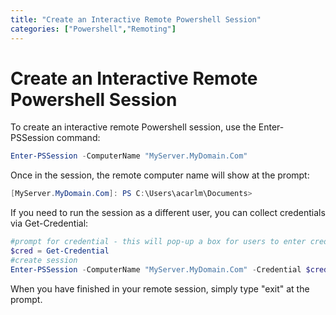 ```yaml
---
title: "Create an Interactive Remote Powershell Session"
categories: ["Powershell","Remoting"]
---
```

# Create an Interactive Remote Powershell Session

To create an interactive remote Powershell session, use the Enter-PSSession command:

```powershell
Enter-PSSession -ComputerName "MyServer.MyDomain.Com"
```

Once in the session, the remote computer name will show at the prompt:

```powershell
[MyServer.MyDomain.Com]: PS C:\Users\acarlm\Documents>
```

If you need to run the session as a different user, you can collect credentials via Get-Credential:

```powershell
#prompt for credential - this will pop-up a box for users to enter credentials
$cred = Get-Credential
#create session
Enter-PSSession -ComputerName "MyServer.MyDomain.Com" -Credential $cred
```
When you have finished in your remote session, simply type "exit" at the prompt.
